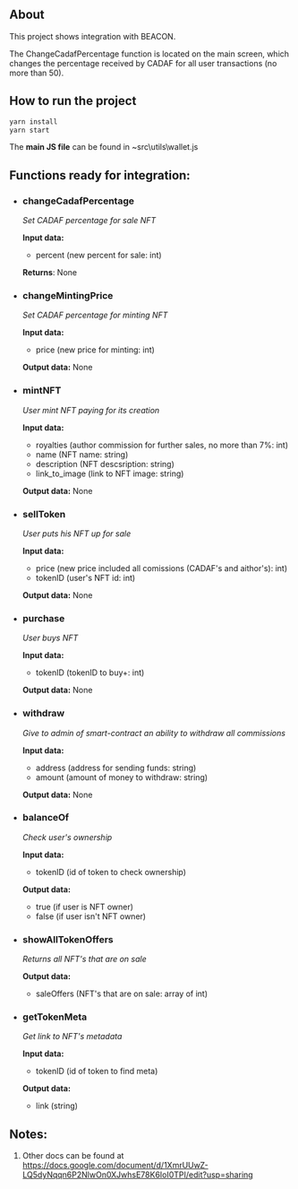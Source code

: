 ## About

This project shows integration with BEACON.

The ChangeCadafPercentage function is located on the main screen, which changes the percentage received by CADAF for all user transactions (no more than 50).


## How to run the project
```bash
yarn install
yarn start
```
The **main JS file** can be found in ~src\utils\wallet.js


## Functions **ready for integration**:

- ###  changeCadafPercentage
  *Set CADAF percentage for sale NFT*

  **Input data:** 
  -  percent (new percent for sale: int)
  
  **Returns**: None


- ###  changeMintingPrice
  *Set CADAF percentage for minting NFT*

  **Input data:**
  - price (new price for minting: int)
  
  **Output data:** None
  
  
- ###  mintNFT
  *User mint NFT paying for its creation*

  **Input data:**  
  -  royalties (author commission for further sales, no more than 7%: int)
  - name (NFT name: string)
  - description (NFT descsription: string)
  - link_to_image (link to NFT image: string)

  **Output data:** None

- ###  sellToken
  *User puts his NFT up for sale*

  **Input data:** 
  - price (new price included all comissions (CADAF's and aithor's): int) 
  - tokenID (user's NFT id: int)
 
  **Output data:** None


- ###  purchase
  *User buys NFT*

  **Input data:** 
  - tokenID  (tokenID to buy+: int)

  **Output data:** None


- ###  withdraw
  *Give to admin of smart-contract an ability to withdraw all commissions*

  **Input data:**
  - address (address for sending funds: string)
  - amount (amount of money to withdraw: string)

  **Output data:** None


- ###   balanceOf
  *Check user's ownership*

  **Input data:**
  - tokenID (id of token to check ownership)

  **Output data:** 
  - true (if user is NFT owner)
  - false (if user isn't NFT owner)


- ###   showAllTokenOffers
  *Returns all NFT's that are on sale*
  
  **Output data:**
  - saleOffers (NFT's that are on sale: array of int)


- ###   getTokenMeta
  *Get link to NFT's metadata*
  
  **Input data:**
  - tokenID (id of token to find meta)

  **Output data:**
  - link (string)




## Notes:
1. Other docs can be found at https://docs.google.com/document/d/1XmrUUwZ-LQ5dyNqqn6P2NlwOn0XJwhsE78K6IoI0TPI/edit?usp=sharing
